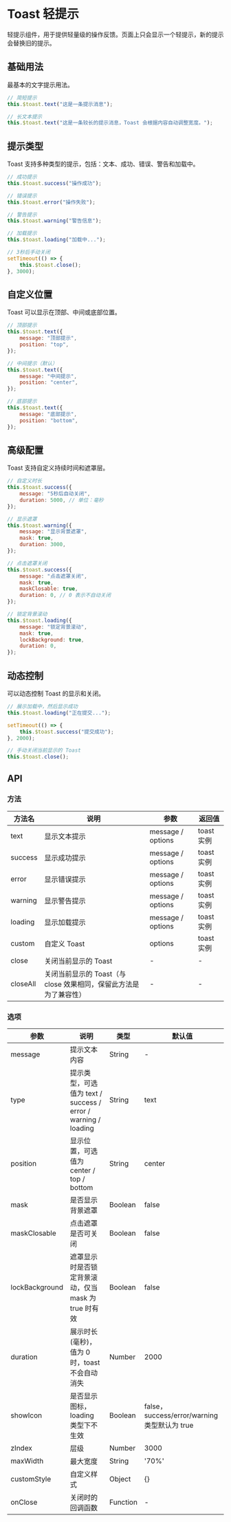 # Toast 轻提示

轻提示组件，用于提供轻量级的操作反馈。页面上只会显示一个轻提示，新的提示会替换旧的提示。

## 基础用法

最基本的文字提示用法。

```js
// 简短提示
this.$toast.text("这是一条提示消息");

// 长文本提示
this.$toast.text("这是一条较长的提示消息，Toast 会根据内容自动调整宽度。");
```

## 提示类型

Toast 支持多种类型的提示，包括：文本、成功、错误、警告和加载中。

```js
// 成功提示
this.$toast.success("操作成功");

// 错误提示
this.$toast.error("操作失败");

// 警告提示
this.$toast.warning("警告信息");

// 加载提示
this.$toast.loading("加载中...");

// 3秒后手动关闭
setTimeout(() => {
    this.$toast.close();
}, 3000);
```

## 自定义位置

Toast 可以显示在顶部、中间或底部位置。

```js
// 顶部提示
this.$toast.text({
    message: "顶部提示",
    position: "top",
});

// 中间提示（默认）
this.$toast.text({
    message: "中间提示",
    position: "center",
});

// 底部提示
this.$toast.text({
    message: "底部提示",
    position: "bottom",
});
```

## 高级配置

Toast 支持自定义持续时间和遮罩层。

```js
// 自定义时长
this.$toast.success({
    message: "5秒后自动关闭",
    duration: 5000, // 单位：毫秒
});

// 显示遮罩
this.$toast.warning({
    message: "显示背景遮罩",
    mask: true,
    duration: 3000,
});

// 点击遮罩关闭
this.$toast.success({
    message: "点击遮罩关闭",
    mask: true,
    maskClosable: true,
    duration: 0, // 0 表示不自动关闭
});

// 锁定背景滚动
this.$toast.loading({
    message: "锁定背景滚动",
    mask: true,
    lockBackground: true,
    duration: 0,
});
```

## 动态控制

可以动态控制 Toast 的显示和关闭。

```js
// 展示加载中，然后显示成功
this.$toast.loading("正在提交...");

setTimeout(() => {
    this.$toast.success("提交成功");
}, 2000);

// 手动关闭当前显示的 Toast
this.$toast.close();
```

## API

### 方法

| 方法名   | 说明                                                              | 参数              | 返回值     |
| -------- | ----------------------------------------------------------------- | ----------------- | ---------- |
| text     | 显示文本提示                                                      | message / options | toast 实例 |
| success  | 显示成功提示                                                      | message / options | toast 实例 |
| error    | 显示错误提示                                                      | message / options | toast 实例 |
| warning  | 显示警告提示                                                      | message / options | toast 实例 |
| loading  | 显示加载提示                                                      | message / options | toast 实例 |
| custom   | 自定义 Toast                                                      | options           | toast 实例 |
| close    | 关闭当前显示的 Toast                                              | -                 | -          |
| closeAll | 关闭当前显示的 Toast（与 close 效果相同，保留此方法是为了兼容性） | -                 | -          |

### 选项

| 参数           | 说明                                                          | 类型     | 默认值                                       |
| -------------- | ------------------------------------------------------------- | -------- | -------------------------------------------- |
| message        | 提示文本内容                                                  | String   | -                                            |
| type           | 提示类型，可选值为 text / success / error / warning / loading | String   | text                                         |
| position       | 显示位置，可选值为 center / top / bottom                      | String   | center                                       |
| mask           | 是否显示背景遮罩                                              | Boolean  | false                                        |
| maskClosable   | 点击遮罩是否可关闭                                            | Boolean  | false                                        |
| lockBackground | 遮罩显示时是否锁定背景滚动，仅当 mask 为 true 时有效          | Boolean  | false                                        |
| duration       | 展示时长(毫秒)，值为 0 时，toast 不会自动消失                 | Number   | 2000                                         |
| showIcon       | 是否显示图标，loading 类型下不生效                            | Boolean  | false，success/error/warning 类型默认为 true |
| zIndex         | 层级                                                          | Number   | 3000                                         |
| maxWidth       | 最大宽度                                                      | String   | '70%'                                        |
| customStyle    | 自定义样式                                                    | Object   | {}                                           |
| onClose        | 关闭时的回调函数                                              | Function | -                                            |

```

```
